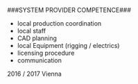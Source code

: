 ###SYSTEM PROVIDER COMPETENCE###

+ local production coordination
+ local staff
+ CAD  planning
+ local Equipment (rigging / electrics)
+ licensing procedure
+ communication

2016 / 2017 Vienna